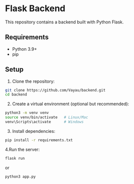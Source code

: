 # Flask Backend

This repository contains a backend built with Python Flask.

## Requirements
- Python 3.9+
- pip

## Setup

1. Clone the repository:
```bash
git clone https://github.com/Vayau/backend.git
cd backend
```

2. Create a virtual environment (optional but recommended):
```bash
python3 -m venv venv 
source venv/bin/activate   # Linux/Mac 
venv\Scripts\activate      # Windows
```

3. Install dependencies:
```bash
pip install -r requirements.txt
```

4.Run the server:
```bash
flask run
```
or
```bash
python3 app.py
```




